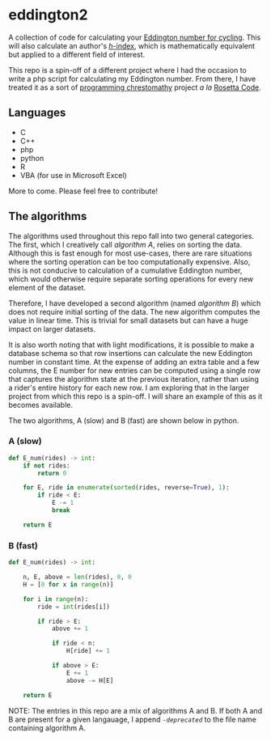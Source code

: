# eddington2

A collection of code for calculating your [Eddington number for cycling](https://en.wikipedia.org/wiki/Arthur_Eddington#Eddington_number_for_cycling). 
This will also calculate an author's [_h_-index](https://en.wikipedia.org/wiki/H-index),
which is mathematically equivalent but applied to a different field of interest.

This repo is a spin-off of a different project where I had the occasion to
write a php script for calculating my Eddington number. From there, I have
treated it as a sort of 
[programming chrestomathy](http://en.wikipedia.org/wiki/Chrestomathy) project 
*a la* [Rosetta Code](https://rosettacode.org).

## Languages

* C
* C++
* php
* python
* R
* VBA (for use in Microsoft Excel)

More to come. Please feel free to contribute!

## The algorithms

The algorithms used throughout this repo fall into two general categories. The first, which I
creatively call _algorithm A_, relies on sorting the data. Although this is fast
enough for most use-cases, there are rare situations where the sorting operation
can be too computationally expensive. Also, this is not conducive to calculation
of a cumulative Eddington number, which would otherwise require separate sorting
operations for every new element of the dataset.

Therefore, I have developed a second algorithm (named _algorithm B_) which does
not require initial sorting of the data. The new algorithm computes the value in
linear time. This is trivial for small datasets but can have a huge impact on larger
datasets. 

It is also worth noting that with light modifications, it is possible to make
a database schema so that row insertions can calculate the new Eddington number in
constant time. At the expense of adding an extra table and a few columns, the E
number for new entries can be computed using a single row that captures the algorithm
state at the previous iteration, rather than using a rider's entire history for
each new row. I am exploring that in the larger project from which this repo is
a spin-off. I will share an example of this as it becomes available.

The two algorithms, A (slow) and B (fast) are shown below in python.

### A (slow)

```python
def E_num(rides) -> int:
    if not rides:
        return 0

    for E, ride in enumerate(sorted(rides, reverse=True), 1):
        if ride < E:
            E -= 1
            break

    return E
```

### B (fast)

```python
def E_num(rides) -> int:

    n, E, above = len(rides), 0, 0
    H = [0 for x in range(n)]

    for i in range(n):
        ride = int(rides[i])

        if ride > E:
            above += 1

            if ride < n:
                H[ride] += 1

            if above > E:
                E += 1
                above -= H[E]

    return E
```

NOTE: The entries in this repo are a mix of algorithms A and B. If both A and B
are present for a given langauage, I append _`-deprecated`_ to the file name
containing algorithm A.
